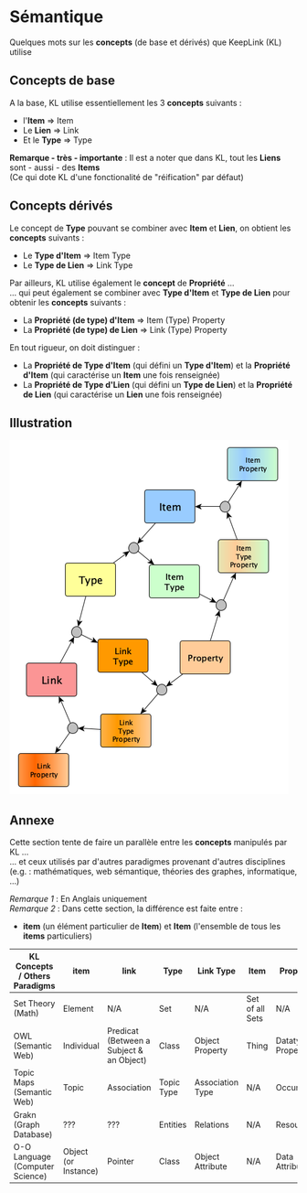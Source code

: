 Sémantique
==

Quelques mots sur les __concepts__ (de base et dérivés) que KeepLink (KL) utilise

Concepts de base
-
A la base, KL utilise essentiellement les 3 __concepts__ suivants : 
* l'__Item__ => Item
* Le __Lien__ => Link
* Et le __Type__ => Type

__Remarque - très - importante__ : Il est a noter que dans KL, tout les __Liens__ sont - aussi - des __Items__    
(Ce qui dote KL d'une fonctionalité de "réification" par défaut)

Concepts dérivés
-
Le concept de __Type__ pouvant se combiner avec __Item__ et __Lien__, on obtient les __concepts__  suivants : 
* Le __Type d'Item__ => Item Type
* Le __Type de Lien__ => Link Type

Par ailleurs, KL utilise également le __concept__ de __Propriété__ ...   
... qui peut également se combiner avec __Type d'Item__ et __Type de Lien__ pour obtenir les __concepts__ suivants :
* La __Propriété (de type) d'Item__ => Item (Type) Property
* La __Propriété (de type) de Lien__ => Link (Type) Property

En tout rigueur, on doit distinguer :
* La __Propriété de Type d'Item__ (qui défini un __Type d'Item__) et la __Propriété d'Item__ (qui caractérise un __Item__ une fois renseignée)
* La __Propriété de Type d'Lien__ (qui défini un __Type de Lien__) et la __Propriété de Lien__ (qui caractérise un __Lien__ une fois renseignée)


Illustration
-
![ConceptModel](https://github.com/iPlumb3r/KeepLink/blob/master/images/ConceptualModel%40KeepLink.png)

Annexe
-
Cette section tente de faire un parallèle entre les __concepts__ manipulés par KL ...   
... et ceux utilisés par d'autres paradigmes provenant d'autres disciplines    
(e.g. : mathématiques, web sémantique, théories des graphes, informatique, ...)

_Remarque 1_ : En Anglais uniquement   
_Remarque 2_ : Dans cette section, la différence est faite entre : 
* __item__ (un élément particulier de __Item__) et __Item__ (l'ensemble de tous les __items__ particuliers) 

<table>
    <thead>
        <tr>
            <th>KL Concepts / Others Paradigms</th>
            <th>item</th>
            <th>link</th>
            <th>Type</th>
            <th>Link Type</th>
            <th>Item</th>
            <th>Property</th>
            <th>Comment</th>    
        </tr>
    </thead>
    <tbody>
        <tr>
            <td>Set Theory (Math)</td>
            <td>Element</td>
            <td>N/A</td>
            <td>Set</td>
            <td>N/A</td>
            <td>Set of all Sets</td>
            <td>N/A</td>
            <td>-</td>
        </tr>
        <tr>
            <td>OWL (Semantic Web)</td>
            <td>Individual</td>
            <td>Predicat (Between a Subject & an Object)</td>
            <td>Class</td>
            <td>Object Property</td>
            <td>Thing</td>
            <td>Datatype Property</td>    
            <td>-</td>   
        </tr>
        <tr>
            <td>Topic Maps (Semantic Web)</td>
            <td>Topic</td>
            <td>Association</td>
            <td>Topic Type</td>
            <td>Association Type</td>
            <td>N/A</td>
            <td>Occurence</td>
            <td>TM has also Role</td>   
        </tr>
        <tr>
            <td>Grakn (Graph Database)</td>
            <td>???</td>
            <td>???</td>
            <td>Entities</td>
            <td>Relations</td>
            <td>N/A</td>
            <td>Resource</td>
            <td>Grakn has also Role</td>   
        </tr>
        <tr>
            <td>O-O Language (Computer Science)</td>
            <td>Object (or Instance)</td>
            <td>Pointer</td>
            <td>Class</td>
            <td>Object Attribute</td>
            <td>N/A</td>
            <td>Data Attribute</td>
            <td></td>
        </tr>
    </tbody>
</table>


